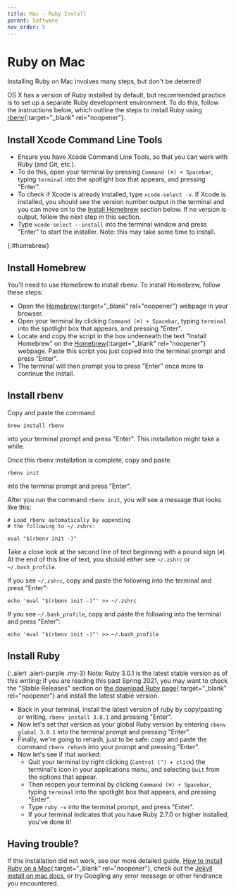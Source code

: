 ```yaml
---
title: Mac - Ruby Install
parent: Software
nav_order: 5
---
```


# Ruby on Mac

Installing Ruby on Mac involves many steps, but don't be deterred!

OS X has a version of Ruby installed by default, but recommended practice is to set up a separate Ruby development environment.
To do this, follow the instructions below, which outline the steps to install Ruby using [rbenv](https://github.com/rbenv/rbenv){:target="_blank" rel="noopener"}.

## Install Xcode Command Line Tools
- Ensure you have Xcode Command Line Tools, so that you can work with Ruby (and Git, etc.).
- To do this, open your terminal by pressing `Command (⌘) + Spacebar`, typing `terminal` into the spotlight box that appears, and pressing "Enter".
- To check if Xcode is already installed, type `xcode-select -v`. If Xcode is installed, you should see the version number output in the terminal and you can move on to the [Install Homebrew](#homebrew) section below. If no version is output, follow the next step in this section.
- Type `xcode-select --install` into the terminal window and press "Enter" to start the installer. Note: this may take some time to install.

{:#homebrew}
## Install Homebrew
You'll need to use Homebrew to install rbenv. To install Homebrew, follow these steps:
- Open the [Homebrew](https://brew.sh/){:target="_blank" rel="noopener"} webpage in your browser.
- Open your terminal by clicking `Command (⌘) + Spacebar`, typing `terminal` into the spotlight box that appears, and pressing "Enter".
- Locate and copy the script in the box underneath the text "Install Homebrew" on the [Homebrew](https://brew.sh/){:target="_blank" rel="noopener"} webpage. Paste this script you just copied into the terminal prompt and press "Enter".
- The terminal will then prompt you to press "Enter" once more to continue the install.

## Install rbenv
Copy and paste the command 
```
brew install rbenv
```
into your terminal prompt and press "Enter". This installation might take a while.

Once this rbenv installation is complete, copy and paste
```
rbenv init
``` 
into the terminal prompt and press "Enter".

After you run the command `rbenv init`, you will see a message that looks like this:
```
# Load rbenv automatically by appending
# the following to ~/.zshrc:

eval "$(rbenv init -)"
```

Take a close look at the second line of text beginning with a pound sign (`#`).
At the end of this line of text, you should either see `~/.zshrc` or `~/.bash_profile`.

If you see `~/.zshrc`, copy and paste the following into the terminal and press "Enter":
```
echo 'eval "$(rbenv init -)"' >> ~/.zshrc 
```

If you see `~/.bash_profile`, copy and paste the following into the terminal and press "Enter":
```
echo 'eval "$(rbenv init -)"' >> ~/.bash_profile
```

## Install Ruby

{:.alert .alert-purple .my-3}
Note: Ruby 3.0.1 is the latest stable version as of this writing; if you are reading this past Spring 2021, you may want to check the "Stable Releases" section on [the download Ruby page](https://www.ruby-lang.org/en/downloads/){:target="_blank" rel="noopener"} and install the latest stable version.

- Back in your terminal, install the latest version of ruby by copy/pasting or writing, `rbenv install 3.0.1` and pressing "Enter".
- Now let's set that version as your global Ruby version by entering `rbenv global 3.0.1` into the terminal prompt and pressing "Enter".
- Finally, we're going to rehash, just to be safe: copy and paste the command `rbenv rehash` into your prompt and pressing "Enter".
- Now let's see if that worked:
    - Quit your terminal by right clicking (`Control (^) + click`) the terminal's icon in your applications menu, and selecting `Quit` from the options that appear.
    - Then reopen your terminal by clicking `Command (⌘) + Spacebar`, typing `terminal` into the spotlight box that appears, and pressing "Enter".
    - Type `ruby -v` into the terminal prompt, and press "Enter".
    - If your terminal indicates that you have Ruby 2.7.0 or higher installed, you've done it!

## Having trouble?

If this installation did not work, see our more detailed guide, [How to Install Ruby on a Mac](https://lib-static.github.io/howto/howtos/installrubymac.html){:target="_blank" rel="noopener"}, check out the [Jekyll install on mac docs](https://jekyllrb.com/docs/installation/macos/), or try Googling any error message or other hindrance you encountered.